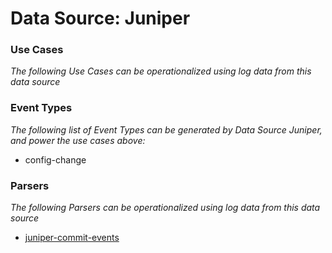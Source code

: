 Data Source: Juniper
====================

### Use Cases

_The following Use Cases can be operationalized using log data from this data source_



### Event Types

_The following list of Event Types can be generated by Data Source Juniper, and power the use cases above:_

- config-change


### Parsers

_The following Parsers can be operationalized using log data from this data source_

* [juniper-commit-events](parserContent_juniper-commit-events.md)
